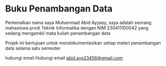 # Buku Penambangan Data  

Perkenalkan nama saya Muhammad Abid Ayyasy, saya adalah seorang mahasiswa prodi Teknik Informatika dengan NIM 230411100042 yang sedang mengambil mata kuliah penambangan data  

Projek ini bertujuan untuk mendokumentasikan setiap materi penambangan data selama satu semester  

hubungi email Hubungi email abid.ays23456@gmail.com